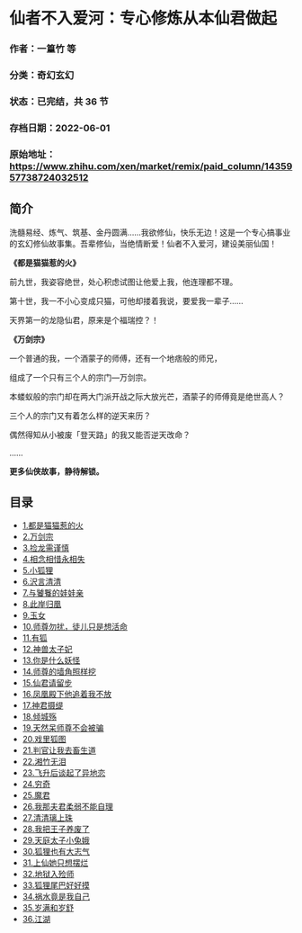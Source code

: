 # 仙者不入爱河：专心修炼从本仙君做起

### 作者：一篁竹 等

### 分类：奇幻玄幻

### 状态：已完结，共 36 节

### 存档日期：2022-06-01

### 原始地址：https://www.zhihu.com/xen/market/remix/paid_column/1435957738724032512


## 简介
洗髓易经、炼气、筑基、金丹圆满……我欲修仙，快乐无边！这是一个专心搞事业的玄幻修仙故事集。吾辈修仙，当绝情断爱！仙者不入爱河，建设美丽仙国！


**《都是猫猫惹的火》**


前九世，我姿容绝世，处心积虑试图让他爱上我，他连理都不理。


第十世，我一不小心变成只猫，可他却搂着我说，要爱我一辈子……


天界第一的龙隐仙君，原来是个福瑞控？！


  



**《万剑宗》**


一个普通的我，一个酒蒙子的师傅，还有一个地痞般的师兄，


组成了一个只有三个人的宗门—万剑宗。


本蝼蚁般的宗门却在两大门派开战之际大放光芒，酒蒙子的师傅竟是绝世高人？


三个人的宗门又有着怎么样的逆天来历？


偶然得知从小被废「登天路」的我又能否逆天改命？


……


**更多仙侠故事，静待解锁。**




## 目录
- [1.都是猫猫惹的火](1.都是猫猫惹的火.md)
- [2.万剑宗](2.万剑宗.md)
- [3.捡龙需谨慎](3.捡龙需谨慎.md)
- [4.相念相惜永相失](4.相念相惜永相失.md)
- [5.小狐狸](5.小狐狸.md)
- [6.沢言清清](6.沢言清清.md)
- [7.与饕餮的娃娃亲](7.与饕餮的娃娃亲.md)
- [8.此岸归凰](8.此岸归凰.md)
- [9.玉女](9.玉女.md)
- [10.师尊勿扰，徒儿只是想活命](10.师尊勿扰，徒儿只是想活命.md)
- [11.有狐](11.有狐.md)
- [12.神兽太子妃](12.神兽太子妃.md)
- [13.你是什么妖怪](13.你是什么妖怪.md)
- [14.师尊的墙角照样挖](14.师尊的墙角照样挖.md)
- [15.仙君请留步](15.仙君请留步.md)
- [16.凤凰殿下他追着我不放](16.凤凰殿下他追着我不放.md)
- [17.神君摄缇](17.神君摄缇.md)
- [18.倾城殇](18.倾城殇.md)
- [19.天然呆师尊不会被骗](19.天然呆师尊不会被骗.md)
- [20.戏里狐图](20.戏里狐图.md)
- [21.判官让我去畜生道](21.判官让我去畜生道.md)
- [22.湘竹无泪](22.湘竹无泪.md)
- [23.飞升后谈起了异地恋](23.飞升后谈起了异地恋.md)
- [24.穷奇](24.穷奇.md)
- [25.魔君](25.魔君.md)
- [26.我那夫君柔弱不能自理](26.我那夫君柔弱不能自理.md)
- [27.清清璃上珠](27.清清璃上珠.md)
- [28.我把王子养废了](28.我把王子养废了.md)
- [29.天庭太子小兔娥](29.天庭太子小兔娥.md)
- [30.狐狸也有大志气](30.狐狸也有大志气.md)
- [31.上仙她只想摆烂](31.上仙她只想摆烂.md)
- [32.地狱入殓师](32.地狱入殓师.md)
- [33.狐狸尾巴好好摸](33.狐狸尾巴好好摸.md)
- [34.祸水竟是我自己](34.祸水竟是我自己.md)
- [35.岁满和岁舒](35.岁满和岁舒.md)
- [36.江湖](36.江湖.md)<!-- 2022-05-31 08:52 -->